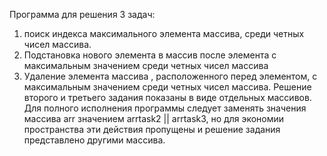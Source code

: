 Программа для решения 3 задач:
1) поиск индекса максимального элемента массива,  среди четных чисел массива.
2) Подстановка нового элемента в массив после элемента с максимальным значением среди четных чисел массива
3) Удаление элемента массива , расположенного перед элементом, с максимальным значением среди четных чисел массива.
Решение второго и третьего задания показаны в виде отдельных массивов. Для полного исполнения программы следует заменять значения массива arr значением arrtask2 || arrtask3, но для экономии пространства эти действия пропущены и решение задания представлено другими массива.
